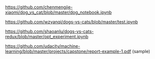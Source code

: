 https://github.com/chenmengjie-xiaomi/dog_vs_cat/blob/master/dog_notebook.ipynb

https://github.com/wzyanqi/dogs-vs-cats/blob/master/test.ipynb

https://github.com/shaoanlu/dogs-vs-cats-redux/blob/master/opt_experiment.ipynb

https://github.com/udacity/machine-learning/blob/master/projects/capstone/report-example-1.pdf (sample)
